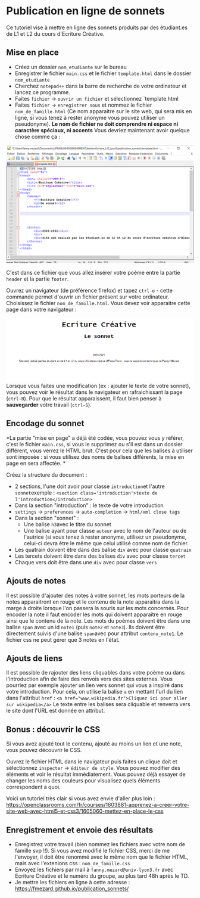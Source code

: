 # Publication en ligne de sonnets 

Ce tutoriel vise à mettre en ligne des sonnets produits par des étudiant.es de L1 et L2 du cours d'Ecriture Créative. 

## Mise en place 

- Créez un dossier `nom_etudiante` sur le bureau
- Enregistrer le fichier `main.css` et le fichier `template.html` dans le dossier `nom_etudiante`
- Cherchez `notepad++` dans la barre de recherche de votre ordinateur et lancez ce programme. 
- Faites `fichier` → `ouvrir un fichier` et sélectionnez `template.html
- Faites `fichier` → `enregistrer sous` et nommez le fichier `nom_de_famille.html` (Ce nom apparaitre sur le site web, qui sera mis en ligne, si vous tenez à rester anonyme vous pouvez utiliser un pseudonyme). **Le nom de fichier ne doit comprendre ni espace ni caractère spéciaux, ni accents** 
Vous devriez maintenant avoir quelque chose comme ça :

![1828ef6b52e4d3c140eae094b425f884.png](images\1828ef6b52e4d3c140eae094b425f884.png)

C'est dans ce fichier que vous allez insérer votre poème entre la partie `header` et la partie `footer`.

Ouvrez un navigateur (de préférence firefox) et tapez `ctrl-o` - cette commande permet d'ouvrir un fichier présent sur votre ordinateur. Choisissez le fichier `nom_de_famille.html`. Vous devez voir apparaitre cette page dans votre navigateur : 

![953b893c14817bba3ec2af2c0c734113.png](images\953b893c14817bba3ec2af2c0c734113.png)
 Lorsque vous faites une modification (ex : ajouter le texte de votre sonnet), vous pouvez voir le résultat dans le navigateur en rafraichissant la page (`ctrl-R`). Pour que le résultat apparaissent, il faut bien penser à **sauvegarder** votre travail (`ctrl-S`). 

## Encodage du sonnet 
*La partie "mise en page" a déjà été codée, vous pouvez vous y référer, c'est le fichier `main.css`, si vous le supprimez ou s'il est dans un dossier différent, vous verrez le HTML brut. C'est pour cela que les balises à utiliser sont imposée : si vous utilisez des noms de balises différents, la mise en page en sera affectée. *

Créez la structure du document : 
- 2 sections, l'une doit avoir pour classe `introduction`et l'autre `sonnet`exemple : `<section class='introduction'>texte de l'introduction</introduction>`
- Dans la section "introduction" : le texte de votre introduction
- `settings` → `preferences` → `auto-completion` → `html/xml close tags`
- Dans la section "sonnet" : 
    - Une balise `h3`avec le titre du sonnet
    - Une balise ayant pour classe `auteur` avec le nom de l'auteur ou de l'autrice (si vous tenez à rester anonyme, utilisez un pseudonyme, celui-ci devra être le même que celui utilisé comme nom de fichier.
- Les quatrain doivent être dans des balise `div` avec pour classe `quatrain`
- Les tercets doivent être dans des balises `div` avec pour classe `tercet`
- Chaque vers doit être dans une `div` avec pour classe `vers`

## Ajouts de notes 
Il est possible d'ajouter des notes à votre sonnet, les mots porteurs de la notes apparaitront en rouge et le contenu de la note apparaitra dans la marge à droite lorsque l'on passera la souris sur les mots concernés. Pour encoder la note il faut encoder les mots qui doivent apparaitre en rouge ainsi que le contenu de la note. Les mots du poèmes doivent être dans une balise `span` avec un id `note1` (puis `note2` et `note3`). Ils doivent être directement suivis d'une balise `span`avec pour attribut `contenu_note1`. Le fichier css ne peut gérer que 3 notes en l'état.  

## Ajouts de liens 
Il est possible de rajouter des liens cliquables dans votre poème ou dans l'introduction afin de faire des renvois vers des sites externes. Vous pourriez par exemple ajouter un lien vers sonnet qui vous a inspiré dans votre introduction. Pour cela, on utilise la balise `a` en mettant l'url du lien dans l'attribut `href` : `<a href="www.wikipedia.fr">Cliquez ici pour aller sur wikipedia</a>` Le texte entre les balises sera cliquable et renverra vers le site dont l'URL est donnée en attribut. 


## Bonus : découvrir le CSS 

Si vous avez ajouté tout le contenu, ajouté au moins un lien et une note, vous pouvez découvrir le CSS. 

Ouvrez le fichier HTML dans le navigateur puis faites un clique doit et sélectionnez `inspecter` → `éditeur de style`. Vous pouvez modifier des éléments et voir le résultat immédiatement. Vous pouvez déjà essayer de changer les noms des couleurs pour visualisez quels éléments correspondent à quoi. 

Voici un tutoriel très clair si vous avez envie d'aller plus loin : https://openclassrooms.com/fr/courses/1603881-apprenez-a-creer-votre-site-web-avec-html5-et-css3/1605060-mettez-en-place-le-css

## Enregistrement et envoie des résultats
- Enregistrez votre travail (bien nommez les fichiers avec votre nom de famille svp !!). Si vous avez modifié le fichier CSS, merci de me l'envoyer, il doit être renommé avec le même nom que le fichier HTML, mais avec l'extenions css : `nom_de_famille.css`
- Envoyez les fichiers par mail à `fanny.mezard@univ-lyon3.fr` avec Ecriture Créative et le numéro du groupe, au plus tard 48h après le TD. 
- Je mettre les fichiers en ligne à cette adresse : https://fmezard.github.io/publication_sonnets/

